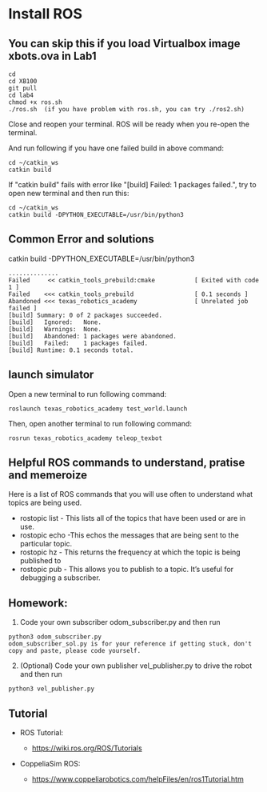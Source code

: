 # Install ROS 
## You can skip this if you load Virtualbox image xbots.ova in Lab1
```
cd
cd XB100
git pull
cd lab4
chmod +x ros.sh
./ros.sh  (if you have problem with ros.sh, you can try ./ros2.sh)
```
Close and reopen your terminal. ROS will be ready when you re-open the terminal.

And run following if you have one failed build in above command: 
```
cd ~/catkin_ws
catkin build 
```
If "catkin build" fails with error like "[build]   Failed:    1 packages failed.", try to open new terminal and then run this: 
```
cd ~/catkin_ws
catkin build -DPYTHON_EXECUTABLE=/usr/bin/python3
```

## Common Error and solutions
catkin build -DPYTHON_EXECUTABLE=/usr/bin/python3
```
..............
Failed     << catkin_tools_prebuild:cmake           [ Exited with code 1 ]                                                                                 
Failed    <<< catkin_tools_prebuild                 [ 0.1 seconds ]                                                                                          Abandoned <<< texas_robotics_academy                [ Unrelated job failed ]                                                                               
[build] Summary: 0 of 2 packages succeeded.                                                                                                                 
[build]   Ignored:   None.                                                                                                                                 
[build]   Warnings:  None.                                                                                                                                 
[build]   Abandoned: 1 packages were abandoned.                                                                                                             
[build]   Failed:    1 packages failed.                                                                                                                     
[build] Runtime: 0.1 seconds total.   
```

## launch simulator 
Open a new terminal to run following command:
```
roslaunch texas_robotics_academy test_world.launch 
```

Then, open another terminal to run following command:
```
rosrun texas_robotics_academy teleop_texbot
```


## Helpful ROS commands to understand, pratise and memeroize 
Here is a list of ROS commands that you will use often to understand what topics are being used.
* rostopic list - This lists all of the topics that have been used or are in use.
* rostopic echo -This echos the messages that are being sent to the particular topic.
* rostopic hz - This returns the frequency at which the topic is being published to
* rostopic pub - This allows you to publish to a topic. It’s useful for debugging a subscriber.

## Homework: 
1. Code your own subscriber odom_subscriber.py and then run
```
python3 odom_subscriber.py
odom_subscriber_sol.py is for your reference if getting stuck, don't copy and paste, please code yourself. 
```

2. (Optional) Code your own publisher vel_publisher.py to drive the robot and then run
```
python3 vel_publisher.py
```

## Tutorial 
* ROS Tutorial:
  * https://wiki.ros.org/ROS/Tutorials

* CoppeliaSim ROS:
  * https://www.coppeliarobotics.com/helpFiles/en/ros1Tutorial.htm


